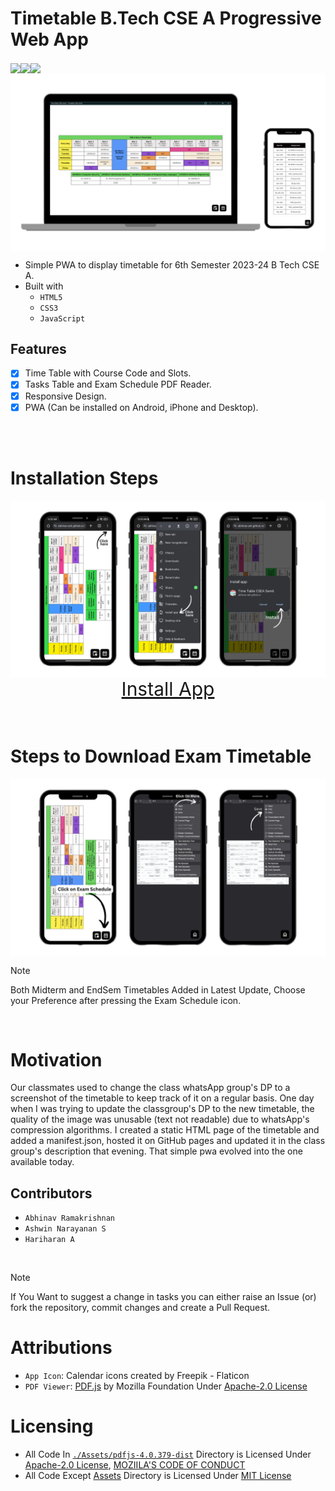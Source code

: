 # Timetable B.Tech CSE A Progressive Web App
<div style="display:flex; align-items: center; justify: center; text-decoration: none ">
<!-- <a href="https://visitcount.itsvg.in">
  <img align='center' src="https://visitcount.itsvg.in/api?id=timetable-csea&label=Total%20Views&color=12&icon=5&pretty=false" />
</a> -->
<a href="https://github.com/Abhinav-ark/timetable_csea/actions/workflows/pages/pages-build-deployment" target="_blank" rel="noreferrer">
  <img align='center' src="https://github.com/Abhinav-ark/timetable_csea/actions/workflows/pages/pages-build-deployment/badge.svg"/>
</a>
<a href="https://github.com/Abhinav-ark/timetable_csea/blob/main/LICENSE" target="_blank" rel="noreferrer">
  <img align='center' src="https://img.shields.io/badge/LICENSE-MIT-green"/>
</a>
<a href="https://github.com/Abhinav-ark/timetable_csea" target="_blank" rel="noreferrer">
  <img align='center' src="https://img.shields.io/github/created-at/Abhinav-ark/timetable_csea"/>
</a>  
</div>
<img align="center" src="./Assets/img.png"/>

- Simple PWA to display timetable for 6th Semester 2023-24 B Tech CSE A.
- Built with
    - `HTML5`
    - `CSS3`
    - `JavaScript`
 
## Features

- [x] Time Table with Course Code and Slots.
- [x] Tasks Table and Exam Schedule PDF Reader.
- [x] Responsive Design.
- [x] PWA (Can be installed on Android, iPhone and Desktop).

<br>
<br>

# Installation Steps

<img align="center" src="./Assets/installation_steps.png"/>
<br>

<div align="center" style="font-size:30px" >
    <a href="https://abhinav-ark.github.io/timetable_csea/">Install App</a>
</div>

<br>
<br>

# Steps to Download Exam Timetable
<img align="center" src="./Assets/schedule_download_steps.png"/>

> [!Note]
> Both Midterm and EndSem Timetables Added in Latest Update, Choose your Preference after pressing the Exam Schedule icon.
<br>

# Motivation 
  Our classmates used to change the class whatsApp group's DP to a screenshot of the timetable to keep track of it on a regular basis. One day when I was trying to update the classgroup's DP to the new timetable, the quality of the image was unusable (text not readable) due to whatsApp's compression algorithms. I created a static HTML page of the timetable and added a manifest.json, hosted it on GitHub pages and updated it in the class group's description that evening. That simple pwa evolved into the one available today.  

## Contributors

- `Abhinav Ramakrishnan`
- `Ashwin Narayanan S`
- `Hariharan A`

<br>

> [!Note]
> If You Want to suggest a change in tasks you can either raise an Issue (or) fork the repository, commit changes and create a Pull Request.

# Attributions
- `App Icon`: Calendar icons created by Freepik - Flaticon
- `PDF Viewer`: [PDF.js](https://github.com/mozilla/pdf.js) by Mozilla Foundation Under [Apache-2.0 License](https://github.com/mozilla/pdf.js/blob/master/LICENSE)

# Licensing
- All Code In [`./Assets/pdfjs-4.0.379-dist`](./Assets/pdfjs-4.0.379-dist) Directory is Licensed Under [Apache-2.0 License](https://github.com/mozilla/pdf.js/blob/master/LICENSE), [MOZIILA'S CODE OF CONDUCT](https://github.com/mozilla/pdf.js/blob/master/CODE_OF_CONDUCT.md)
- All Code Except [Assets](./Assets) Directory is Licensed Under [MIT License](https://github.com/Abhinav-ark/timetable_csea/blob/main/LICENSE)
